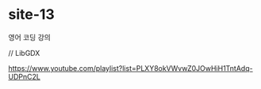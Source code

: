 # site-13
영어 코딩 강의

// LibGDX

https://www.youtube.com/playlist?list=PLXY8okVWvwZ0JOwHiH1TntAdq-UDPnC2L

